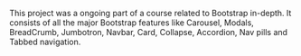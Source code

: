 This project was a ongoing part of a course related to Bootstrap in-depth. It consists of all the major Bootstrap features like Carousel, Modals, BreadCrumb, Jumbotron, Navbar, Card, Collapse, Accordion, Nav pills and Tabbed navigation.

